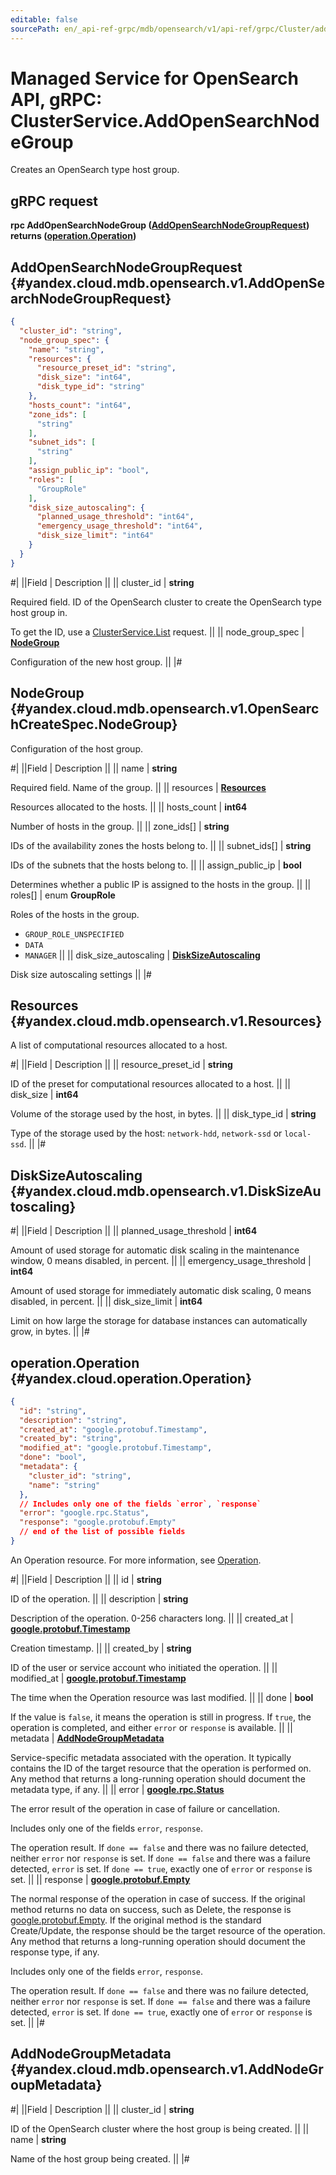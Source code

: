 ```yaml
---
editable: false
sourcePath: en/_api-ref-grpc/mdb/opensearch/v1/api-ref/grpc/Cluster/addOpenSearchNodeGroup.md
---
```


# Managed Service for OpenSearch API, gRPC: ClusterService.AddOpenSearchNodeGroup

Creates an OpenSearch type host group.

## gRPC request

**rpc AddOpenSearchNodeGroup ([AddOpenSearchNodeGroupRequest](#yandex.cloud.mdb.opensearch.v1.AddOpenSearchNodeGroupRequest)) returns ([operation.Operation](#yandex.cloud.operation.Operation))**

## AddOpenSearchNodeGroupRequest {#yandex.cloud.mdb.opensearch.v1.AddOpenSearchNodeGroupRequest}

```json
{
  "cluster_id": "string",
  "node_group_spec": {
    "name": "string",
    "resources": {
      "resource_preset_id": "string",
      "disk_size": "int64",
      "disk_type_id": "string"
    },
    "hosts_count": "int64",
    "zone_ids": [
      "string"
    ],
    "subnet_ids": [
      "string"
    ],
    "assign_public_ip": "bool",
    "roles": [
      "GroupRole"
    ],
    "disk_size_autoscaling": {
      "planned_usage_threshold": "int64",
      "emergency_usage_threshold": "int64",
      "disk_size_limit": "int64"
    }
  }
}
```

#|
||Field | Description ||
|| cluster_id | **string**

Required field. ID of the OpenSearch cluster to create the OpenSearch type host group in.

To get the ID, use a [ClusterService.List](/docs/managed-opensearch/api-ref/grpc/Cluster/list#List) request. ||
|| node_group_spec | **[NodeGroup](#yandex.cloud.mdb.opensearch.v1.OpenSearchCreateSpec.NodeGroup)**

Configuration of the new host group. ||
|#

## NodeGroup {#yandex.cloud.mdb.opensearch.v1.OpenSearchCreateSpec.NodeGroup}

Configuration of the host group.

#|
||Field | Description ||
|| name | **string**

Required field. Name of the group. ||
|| resources | **[Resources](#yandex.cloud.mdb.opensearch.v1.Resources)**

Resources allocated to the hosts. ||
|| hosts_count | **int64**

Number of hosts in the group. ||
|| zone_ids[] | **string**

IDs of the availability zones the hosts belong to. ||
|| subnet_ids[] | **string**

IDs of the subnets that the hosts belong to. ||
|| assign_public_ip | **bool**

Determines whether a public IP is assigned to the hosts in the group. ||
|| roles[] | enum **GroupRole**

Roles of the hosts in the group.

- `GROUP_ROLE_UNSPECIFIED`
- `DATA`
- `MANAGER` ||
|| disk_size_autoscaling | **[DiskSizeAutoscaling](#yandex.cloud.mdb.opensearch.v1.DiskSizeAutoscaling)**

Disk size autoscaling settings ||
|#

## Resources {#yandex.cloud.mdb.opensearch.v1.Resources}

A list of computational resources allocated to a host.

#|
||Field | Description ||
|| resource_preset_id | **string**

ID of the preset for computational resources allocated to a host. ||
|| disk_size | **int64**

Volume of the storage used by the host, in bytes. ||
|| disk_type_id | **string**

Type of the storage used by the host: `network-hdd`, `network-ssd` or `local-ssd`. ||
|#

## DiskSizeAutoscaling {#yandex.cloud.mdb.opensearch.v1.DiskSizeAutoscaling}

#|
||Field | Description ||
|| planned_usage_threshold | **int64**

Amount of used storage for automatic disk scaling in the maintenance window, 0 means disabled, in percent. ||
|| emergency_usage_threshold | **int64**

Amount of used storage for immediately  automatic disk scaling, 0 means disabled, in percent. ||
|| disk_size_limit | **int64**

Limit on how large the storage for database instances can automatically grow, in bytes. ||
|#

## operation.Operation {#yandex.cloud.operation.Operation}

```json
{
  "id": "string",
  "description": "string",
  "created_at": "google.protobuf.Timestamp",
  "created_by": "string",
  "modified_at": "google.protobuf.Timestamp",
  "done": "bool",
  "metadata": {
    "cluster_id": "string",
    "name": "string"
  },
  // Includes only one of the fields `error`, `response`
  "error": "google.rpc.Status",
  "response": "google.protobuf.Empty"
  // end of the list of possible fields
}
```

An Operation resource. For more information, see [Operation](/docs/api-design-guide/concepts/operation).

#|
||Field | Description ||
|| id | **string**

ID of the operation. ||
|| description | **string**

Description of the operation. 0-256 characters long. ||
|| created_at | **[google.protobuf.Timestamp](https://developers.google.com/protocol-buffers/docs/reference/google.protobuf#timestamp)**

Creation timestamp. ||
|| created_by | **string**

ID of the user or service account who initiated the operation. ||
|| modified_at | **[google.protobuf.Timestamp](https://developers.google.com/protocol-buffers/docs/reference/google.protobuf#timestamp)**

The time when the Operation resource was last modified. ||
|| done | **bool**

If the value is `false`, it means the operation is still in progress.
If `true`, the operation is completed, and either `error` or `response` is available. ||
|| metadata | **[AddNodeGroupMetadata](#yandex.cloud.mdb.opensearch.v1.AddNodeGroupMetadata)**

Service-specific metadata associated with the operation.
It typically contains the ID of the target resource that the operation is performed on.
Any method that returns a long-running operation should document the metadata type, if any. ||
|| error | **[google.rpc.Status](https://cloud.google.com/tasks/docs/reference/rpc/google.rpc#status)**

The error result of the operation in case of failure or cancellation.

Includes only one of the fields `error`, `response`.

The operation result.
If `done == false` and there was no failure detected, neither `error` nor `response` is set.
If `done == false` and there was a failure detected, `error` is set.
If `done == true`, exactly one of `error` or `response` is set. ||
|| response | **[google.protobuf.Empty](https://developers.google.com/protocol-buffers/docs/reference/google.protobuf#google.protobuf.Empty)**

The normal response of the operation in case of success.
If the original method returns no data on success, such as Delete,
the response is [google.protobuf.Empty](https://developers.google.com/protocol-buffers/docs/reference/google.protobuf#google.protobuf.Empty).
If the original method is the standard Create/Update,
the response should be the target resource of the operation.
Any method that returns a long-running operation should document the response type, if any.

Includes only one of the fields `error`, `response`.

The operation result.
If `done == false` and there was no failure detected, neither `error` nor `response` is set.
If `done == false` and there was a failure detected, `error` is set.
If `done == true`, exactly one of `error` or `response` is set. ||
|#

## AddNodeGroupMetadata {#yandex.cloud.mdb.opensearch.v1.AddNodeGroupMetadata}

#|
||Field | Description ||
|| cluster_id | **string**

ID of the OpenSearch cluster where the host group is being created. ||
|| name | **string**

Name of the host group being created. ||
|#